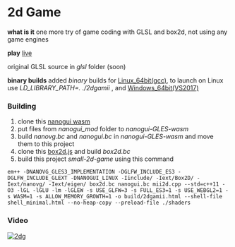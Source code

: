 # 2d Game
**what is it** one more try of game coding with GLSL and box2d, not using any game engines

**play** [live](https://danilw.github.io/small-2d-game/2dgamii.html)

original GLSL source in *glsl* folder (soon)

**binary builds** added *binary* builds for [Linux_64bit(gcc)](https://danilw.github.io/small-2d-game/linux_64.zip), to launch on Linux use *LD_LIBRARY_PATH=. ./2dgamii* , and [Windows_64bit(VS2017)](https://danilw.github.io/small-2d-game/windows_64.zip)

### Building

1. clone this [nanogui wasm](https://github.com/danilw/nanogui-GLES-wasm)
2. put files from *nanogui_mod* folder to *nanogui-GLES-wasm* 
3. build *nanovg.bc* and *nanogui.bc* in *nanogui-GLES-wasm* and move them to this project
4. clone this [box2d.js](https://github.com/kripken/box2d.js) and build *box2d.bc*
5. build this project *small-2d-game* using this command
```
em++ -DNANOVG_GLES3_IMPLEMENTATION -DGLFW_INCLUDE_ES3 -DGLFW_INCLUDE_GLEXT -DNANOGUI_LINUX -Iinclude/ -Iext/Box2D/ -Iext/nanovg/ -Iext/eigen/ box2d.bc nanogui.bc mii2d.cpp --std=c++11 -O3 -lGL -lGLU -lm -lGLEW -s USE_GLFW=3 -s FULL_ES3=1 -s USE_WEBGL2=1 -s WASM=1 -s ALLOW_MEMORY_GROWTH=1 -o build/2dgamii.html --shell-file shell_minimal.html --no-heap-copy --preload-file ./shaders

```

### Video
[![2dg](scr)](yt)
